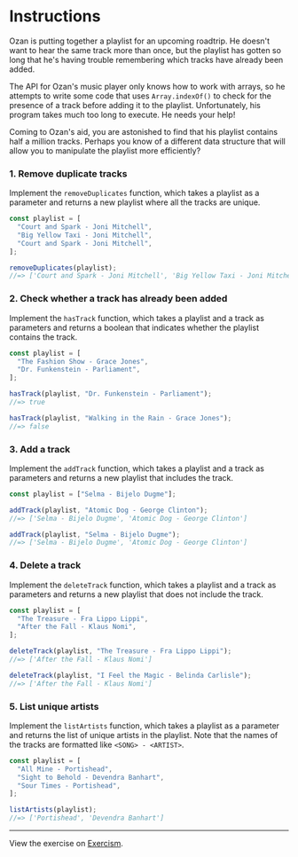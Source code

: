 # Instructions

Ozan is putting together a playlist for an upcoming roadtrip. He doesn't want to hear the same track more than once, but the playlist has gotten so long that he's having trouble remembering which tracks have already been added.

The API for Ozan's music player only knows how to work with arrays, so he attempts to write some code that uses `Array.indexOf()` to check for the presence of a track before adding it to the playlist. Unfortunately, his program takes much too long to execute. He needs your help!

Coming to Ozan's aid, you are astonished to find that his playlist contains half a million tracks. Perhaps you know of a different data structure that will allow you to manipulate the playlist more efficiently?

### 1. Remove duplicate tracks

Implement the `removeDuplicates` function, which takes a playlist as a parameter and returns a new playlist where all the tracks are unique.

```js
const playlist = [
  "Court and Spark - Joni Mitchell",
  "Big Yellow Taxi - Joni Mitchell",
  "Court and Spark - Joni Mitchell",
];

removeDuplicates(playlist);
//=> ['Court and Spark - Joni Mitchell', 'Big Yellow Taxi - Joni Mitchell']
```

### 2. Check whether a track has already been added

Implement the `hasTrack` function, which takes a playlist and a track as parameters and returns a boolean that indicates whether the playlist contains the track.

```js
const playlist = [
  "The Fashion Show - Grace Jones",
  "Dr. Funkenstein - Parliament",
];

hasTrack(playlist, "Dr. Funkenstein - Parliament");
//=> true

hasTrack(playlist, "Walking in the Rain - Grace Jones");
//=> false
```

### 3. Add a track

Implement the `addTrack` function, which takes a playlist and a track as parameters and returns a new playlist that includes the track.

```js
const playlist = ["Selma - Bijelo Dugme"];

addTrack(playlist, "Atomic Dog - George Clinton");
//=> ['Selma - Bijelo Dugme', 'Atomic Dog - George Clinton']

addTrack(playlist, "Selma - Bijelo Dugme");
//=> ['Selma - Bijelo Dugme', 'Atomic Dog - George Clinton']
```

### 4. Delete a track

Implement the `deleteTrack` function, which takes a playlist and a track as parameters and returns a new playlist that does not include the track.

```js
const playlist = [
  "The Treasure - Fra Lippo Lippi",
  "After the Fall - Klaus Nomi",
];

deleteTrack(playlist, "The Treasure - Fra Lippo Lippi");
//=> ['After the Fall - Klaus Nomi']

deleteTrack(playlist, "I Feel the Magic - Belinda Carlisle");
//=> ['After the Fall - Klaus Nomi']
```

### 5. List unique artists

Implement the `listArtists` function, which takes a playlist as a parameter and returns the list of unique artists in the playlist. Note that the names of the tracks are formatted like `<SONG> - <ARTIST>`.

```js
const playlist = [
  "All Mine - Portishead",
  "Sight to Behold - Devendra Banhart",
  "Sour Times - Portishead",
];

listArtists(playlist);
//=> ['Portishead', 'Devendra Banhart']
```

---

View the exercise on [Exercism](https://exercism.org/tracks/javascript/exercises/ozans-playlist).
